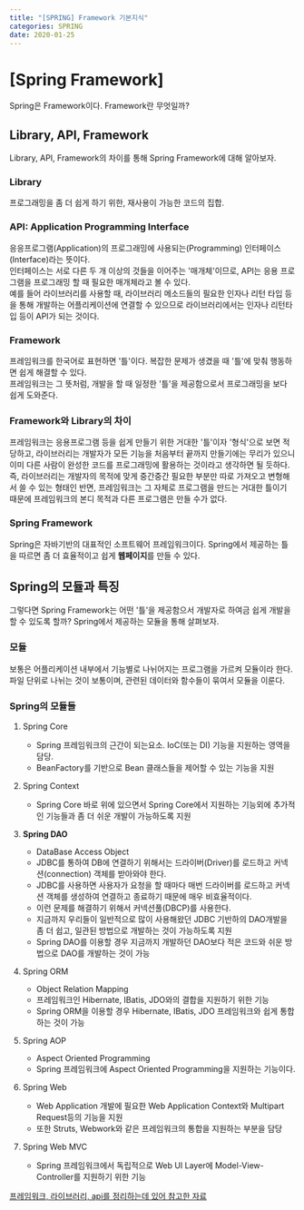 ```yaml
---
title: "[SPRING] Framework 기본지식"
categories: SPRING
date: 2020-01-25
---
```


# [Spring Framework]
Spring은 Framework이다. Framework란 무엇일까?

## Library, API, Framework
Library, API, Framework의 차이를 통해 Spring Framework에 대해 알아보자.

### Library
프로그래밍을 좀 더 쉽게 하기 위한, 재사용이 가능한 코드의 집합.

### API: Application Programming Interface
응응프로그램(Application)의 프로그래밍에 사용되는(Programming) 인터페이스(Interface)라는 뜻이다.<br>인터페이스는 서로 다른 두 개 이상의 것들을 이어주는 '매개체'이므로, API는 응용 프로그램을 프로그래밍 할 때 필요한 매개체라고 볼 수 있다.<br> 예를 들어 라이브러리를 사용할 때, 라이브러리 메소드들의 필요한 인자나 리턴 타입 등을 통해 개발하는 어플리케이션에 연결할 수 있으므로 라이브러리에서는 인자나 리턴타입 등이 API가 되는 것이다.

### Framework
프레임워크를 한국어로 표현하면 '틀'이다. 복잡한 문제가 생겼을 때 '틀'에 맞춰 행동하면 쉽게 해결할 수 있다.<br>프레임워크는 그 뜻처럼, 개발을 할 때 일정한 '틀'을 제공함으로서 프로그래밍을 보다 쉽게 도와준다. 

### Framework와 Library의 차이
프레임워크는 응용프로그램 등을 쉽게 만들기 위한 거대한 '틀'이자 '형식'으로 보면 적당하고, 라이브러리는 개발자가 모든 기능을 처음부터 끝까지 만들기에는 무리가 있으니 이미 다른 사람이 완성한 코드를 프로그래밍에 활용하는 것이라고 생각하면 될 듯하다.<br>즉, 라이브러리는 개발자의 목적에 맞게 중간중간 필요한 부분만 따로 가져오고 변형해서 쓸 수 있는 형태인 반면, 프레임워크는 그 자체로 프로그램을 만드는 거대한 틀이기 때문에 프레임워크의 본디 목적과 다른 프로그램은 만들 수가 없다. 

### Spring Framework
Spring은 자바기반의 대표적인 소프트웨어 프레임워크이다. Spring에서 제공하는 틀을 따르면 좀 더 효율적이고 쉽게 **웹페이지**를 만들 수 있다.


## Spring의 모듈과 특징
그렇다면 Spring Framework는 어떤 '틀'을 제공함으서 개발자로 하여금 쉽게 개발을 할 수 있도록 할까? Spring에서 제공하는 모듈을 통해 살펴보자.

### 모듈
보통은 어플리케이션 내부에서 기능별로 나뉘어지는 프로그램을 가르켜 모듈이라 한다. 파일 단위로 나뉘는 것이 보통이며, 관련된 데이터와 함수들이 묶여서 모듈을 이룬다.

### Spring의 모듈들
1. Spring Core 
	- Spring 프레임워크의 근간이 되는요소. IoC(또는 DI) 기능을 지원하는 영역을 담당. 
	- BeanFactory를 기반으로 Bean 클래스들을 제어할 수 있는 기능을 지원

2.	Spring Context
	-	Spring Core 바로 위에 있으면서 Spring Core에서 지원하는 기능외에 추가적인 기능들과 좀 더 쉬운 개발이 가능하도록 지원

3.	**Spring DAO**
	- DataBase Access Object
	-	JDBC를 통하여 DB에 연결하기 위해서는 드라이버(Driver)를 로드하고 커넥션(connection) 객체를 받아와야 한다.
	- JDBC를 사용하면 사용자가 요청을 할 때마다 매번 드라이버를 로드하고 커넥션 객체를 생성하여 연결하고 종료하기 때문에 매우 비효율적이다.
	- 이런 문제를 해결하기 위해서 커넥션풀(DBCP)를 사용한다.
	- 지금까지 우리들이 일반적으로 많이 사용해왔던 JDBC 기반하의 DAO개발을 좀 더 쉽고, 일관된 방법으로 개발하는 것이 가능하도록 지원
	- Spring DAO를 이용할 경우 지금까지 개발하던 DAO보다 적은 코드와 쉬운 방법으로 DAO를 개발하는 것이 가능

4.	Spring ORM
	-	Object Relation Mapping
	-	프레임워크인 Hibernate, IBatis, JDO와의 결합을 지원하기 위한 기능
	-	Spring ORM을 이용할 경우 Hibernate, IBatis, JDO 프레임워크와 쉽게 통합하는 것이 가능

5.	Spring AOP
	- Aspect Oriented Programming
	-	Spring 프레임워크에 Aspect Oriented Programming을 지원하는 기능이다.

7.	Spring Web
	-	Web Application 개발에 필요한 Web Application Context와 Multipart Request등의 기능을 지원
	-	또한 Struts, Webwork와 같은 프레임워크의 통합을 지원하는 부분을 담당

8.	Spring Web MVC
	-	Spring 프레임워크에서 독립적으로 Web UI Layer에 Model-View-Controller를 지원하기 위한 기능


[프레임워크, 라이브러리, api를 정리하는데 있어 참고한 자료](https://eine.tistory.com/entry/라이브러리-API-ABI-뜻-비교-정리)

